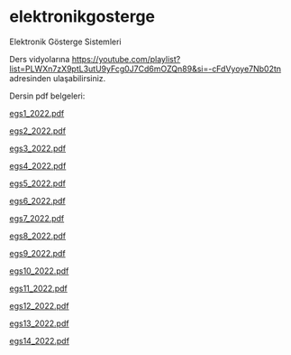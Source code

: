 # elektronikgosterge
Elektronik Gösterge Sistemleri

Ders vidyolarına https://youtube.com/playlist?list=PLWXn7zX9ptL3utU9yFcg0J7Cd6mOZQn89&si=-cFdVyoye7Nb02tn adresinden ulaşabilirsiniz.

Dersin pdf belgeleri:

[egs1_2022.pdf](https://github.com/user-attachments/files/17188791/egs1_2022.pdf)

[egs2_2022.pdf](https://github.com/user-attachments/files/17188795/egs2_2022.pdf)

[egs3_2022.pdf](https://github.com/user-attachments/files/17188796/egs3_2022.pdf)

[egs4_2022.pdf](https://github.com/user-attachments/files/17188797/egs4_2022.pdf)

[egs5_2022.pdf](https://github.com/user-attachments/files/17188798/egs5_2022.pdf)

[egs6_2022.pdf](https://github.com/user-attachments/files/17188799/egs6_2022.pdf)

[egs7_2022.pdf](https://github.com/user-attachments/files/17188800/egs7_2022.pdf)

[egs8_2022.pdf](https://github.com/user-attachments/files/17188801/egs8_2022.pdf)

[egs9_2022.pdf](https://github.com/user-attachments/files/17188802/egs9_2022.pdf)

[egs10_2022.pdf](https://github.com/user-attachments/files/17188803/egs10_2022.pdf)

[egs11_2022.pdf](https://github.com/user-attachments/files/17188804/egs11_2022.pdf)

[egs12_2022.pdf](https://github.com/user-attachments/files/17188805/egs12_2022.pdf)

[egs13_2022.pdf](https://github.com/user-attachments/files/17188807/egs13_2022.pdf)

[egs14_2022.pdf](https://github.com/user-attachments/files/17188808/egs14_2022.pdf)
